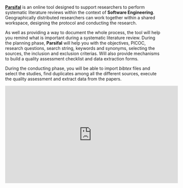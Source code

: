 **[Parsifal](https://parsif.al/)** is an online tool designed to support researchers to perform systematic literature reviews within the context of **Software Engineering**. Geographically distributed researchers can work together within a shared workspace, designing the protocol and conducting the research.

As well as providing a way to document the whole process, the tool will help you remind what is important during a systematic literature review. During the planning phase, **Parsifal** will help you with the objectives, PICOC, research questions, search string, keywords and synonyms, selecting the sources, the inclusion and exclusion criterias. Will also provide mechanisms to build a quality assessment checklist and data extraction forms.

During the conducting phase, you will be able to import _bibtex_ files and select the studies, find duplicates among all the different sources, execute the quality assessment and extract data from the papers.

<iframe width="560" height="315" src="https://www.youtube.com/embed/BLj3UBaNr7M?si=L7S-yZOZ6-mPWwNh" title="YouTube video player" frameborder="0" allow="accelerometer; autoplay; clipboard-write; encrypted-media; gyroscope; picture-in-picture; web-share" allowfullscreen></iframe>